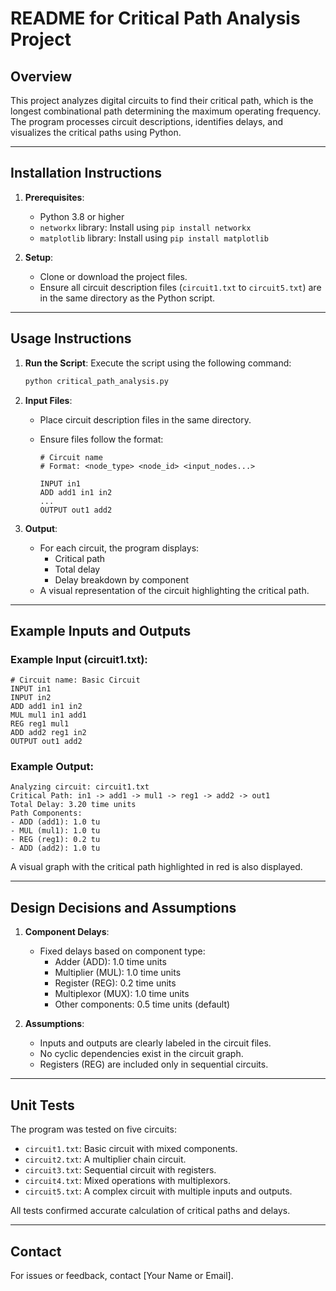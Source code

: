 # README for Critical Path Analysis Project

## **Overview**

This project analyzes digital circuits to find their critical path, which is the longest combinational path determining the maximum operating frequency. The program processes circuit descriptions, identifies delays, and visualizes the critical paths using Python.

---

## **Installation Instructions**

1. **Prerequisites**:

   - Python 3.8 or higher
   - `networkx` library: Install using `pip install networkx`
   - `matplotlib` library: Install using `pip install matplotlib`

2. **Setup**:
   - Clone or download the project files.
   - Ensure all circuit description files (`circuit1.txt` to `circuit5.txt`) are in the same directory as the Python script.

---

## **Usage Instructions**

1. **Run the Script**:
   Execute the script using the following command:

   ```bash
   python critical_path_analysis.py
   ```

2. **Input Files**:

   - Place circuit description files in the same directory.
   - Ensure files follow the format:

     ```
     # Circuit name
     # Format: <node_type> <node_id> <input_nodes...>

     INPUT in1
     ADD add1 in1 in2
     ...
     OUTPUT out1 add2
     ```

3. **Output**:
   - For each circuit, the program displays:
     - Critical path
     - Total delay
     - Delay breakdown by component
   - A visual representation of the circuit highlighting the critical path.

---

## **Example Inputs and Outputs**

### Example Input (circuit1.txt):

```
# Circuit name: Basic Circuit
INPUT in1
INPUT in2
ADD add1 in1 in2
MUL mul1 in1 add1
REG reg1 mul1
ADD add2 reg1 in2
OUTPUT out1 add2
```

### Example Output:

```
Analyzing circuit: circuit1.txt
Critical Path: in1 -> add1 -> mul1 -> reg1 -> add2 -> out1
Total Delay: 3.20 time units
Path Components:
- ADD (add1): 1.0 tu
- MUL (mul1): 1.0 tu
- REG (reg1): 0.2 tu
- ADD (add2): 1.0 tu
```

A visual graph with the critical path highlighted in red is also displayed.

---

## **Design Decisions and Assumptions**

1. **Component Delays**:

   - Fixed delays based on component type:
     - Adder (ADD): 1.0 time units
     - Multiplier (MUL): 1.0 time units
     - Register (REG): 0.2 time units
     - Multiplexor (MUX): 1.0 time units
     - Other components: 0.5 time units (default)

2. **Assumptions**:
   - Inputs and outputs are clearly labeled in the circuit files.
   - No cyclic dependencies exist in the circuit graph.
   - Registers (REG) are included only in sequential circuits.

---

## **Unit Tests**

The program was tested on five circuits:

- `circuit1.txt`: Basic circuit with mixed components.
- `circuit2.txt`: A multiplier chain circuit.
- `circuit3.txt`: Sequential circuit with registers.
- `circuit4.txt`: Mixed operations with multiplexors.
- `circuit5.txt`: A complex circuit with multiple inputs and outputs.

All tests confirmed accurate calculation of critical paths and delays.

---

## **Contact**

For issues or feedback, contact [Your Name or Email].
